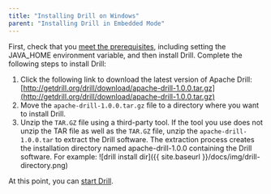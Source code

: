 ```yaml
---
title: "Installing Drill on Windows"
parent: "Installing Drill in Embedded Mode"
---
```

First, check that you [meet the prerequisites]({{site.baseurl}}/docs/embedded-mode-prerequisites), including setting the JAVA_HOME environment variable, and then install Drill. Complete the following steps to install Drill:

1. Click the following link to download the latest version of Apache Drill:  [http://getdrill.org/drill/download/apache-drill-1.0.0.tar.gz](http://getdrill.org/drill/download/apache-drill-1.0.0.tar.gz)
2. Move the `apache-drill-1.0.0.tar.gz` file to a directory where you want to install Drill.
3. Unzip the `TAR.GZ` file using a third-party tool. If the tool you use does not unzip the TAR file as well as the `TAR.GZ` file, unzip the `apache-drill-1.0.0.tar` to extract the Drill software. The extraction process creates the installation directory named apache-drill-1.0.0 containing the Drill software. For example:
   ![drill install dir]({{ site.baseurl }}/docs/img/drill-directory.png)

At this point, you can [start Drill]({{site.baseurl}}/docs/starting-drill-on-windows). 